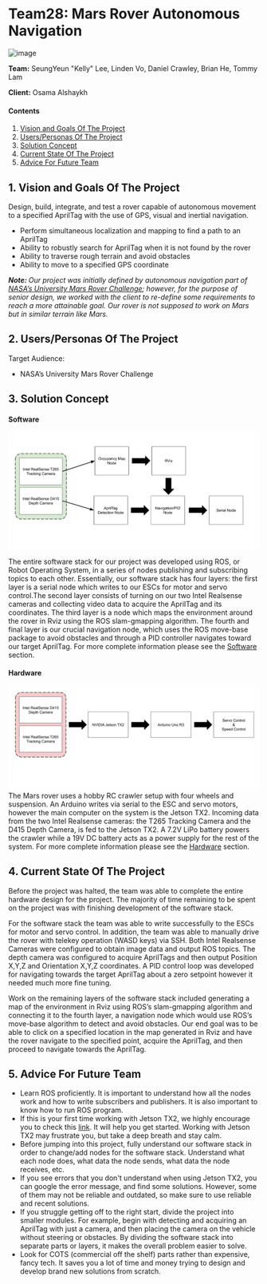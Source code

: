 # Team28: Mars Rover Autonomous Navigation

![image](./README_images/rover.png)

<b>Team:</b> SeungYeun "Kelly" Lee, Linden Vo, Daniel Crawley, Brian He, Tommy Lam

<b>Client:</b> Osama Alshaykh

#### Contents

1. [Vision and Goals Of The Project](#vision-goals)
2. [Users/Personas Of The Project](#users-personas)
3. [Solution Concept](#solution-concept)
4. [Current State Of The Project](#current-state)
5. [Advice For Future Team](#advice)


<a name="vision-goals"/>

## 1. Vision and Goals Of The Project

Design, build, integrate, and test a rover capable of autonomous movement to a specified AprilTag with the use of GPS, visual and inertial navigation. 
* Perform simultaneous localization and mapping to find a path to an AprilTag
* Ability to robustly search for AprilTag when it is not found by the rover
* Ability to traverse rough terrain and avoid obstacles
* Ability to move to a specified GPS coordinate

*<b>Note: </b>Our project was initially defined by autonomous navigation part of [NASA’s University Mars Rover Challenge](https://7aec5dcb-a-3f6a8980-s-sites.googlegroups.com/a/marssociety.org/urc/files/University%20Rover%20Challenge%20Rules%202020.pdf?attachauth=ANoY7cpLqkXuYQCD0uW64Q3HTPOaNsRQ05ab-AumhtX_F_jY3DKxqUJM-x4Eevf3YLeGNm7ehF8cQKKQOMAAetMp6pzvBHyMh7tyg5-fsObt9LNl5b00d6K5aWYfG4I5T_6Thz2nkoM3BvNwU9fTXOYXqDuqfkUqFQ2ezP3MInWR-0SnoFmCFno-WXadJWFOj2gOniuh-mOHi7fwkgxKzHJtl96PwQHzfYQHPCELA0y0VJM53lxDdy7BKkZoUYM0guwFLp7G7OOM&attredirects=0); however, for the purpose of senior design, we worked with the client to re-define some requirements to reach a more attainable goal. Our rover is not supposed to work on Mars but in similar terrain like Mars.*




<a name="users-personas"/>

## 2. Users/Personas Of The Project

Target Audience: 
* NASA’s University Mars Rover Challenge






<a name="solution-concept"/>

## 3. Solution Concept

#### Software
![image](./README_images/general_software_design.png)

The entire software stack for our project was developed using ROS, or Robot Operating System, in a series of nodes publishing and subscribing topics to each other. Essentially, our software stack has four layers: the first layer is a serial node which writes to our ESCs for motor and servo control.The second layer consists of turning on our two Intel Realsense cameras and collecting video data to acquire the AprilTag and its coordinates. The third layer is a node which maps the environment around the rover in Rviz using the ROS slam-gmapping algorithm. The fourth and final layer is our crucial navigation node, which uses the ROS move-base package  to avoid obstacles and through a PID controller navigates toward our target AprilTag. For more complete information please see the [Software](./Software/) section.

#### Hardware
![image](./README_images/general_hardware_design.png)
The Mars rover uses a hobby RC crawler setup with four wheels and suspension. An Arduino writes via serial to the ESC and servo motors, however the main computer on the system is the Jetson TX2. Incoming data from the two Intel Realsense cameras: the T265 Tracking Camera and the D415 Depth Camera, is fed to the Jetson TX2. A 7.2V LiPo battery powers the crawler while a 19V DC battery acts as a power supply for the rest of the system. For more complete information please see the [Hardware](./Hardware/) section.





<a name="current-state"/>

## 4. Current State Of The Project 
Before the project was halted, the team was able to complete the entire hardware design for the project. The majority of time remaining to be spent on the project was with finishing development of the software stack.

For the software stack the team was able to write successfully to the ESCs for motor and servo control. In addition, the team was able to manually drive the rover with telekey operation (WASD keys) via SSH. Both Intel Realsense Cameras were configured to obtain image data and output ROS topics. The depth camera was configured to acquire AprilTags and then output Position X,Y,Z and Orientation X,Y,Z coordinates. A PID control loop was developed for navigating towards the target AprilTag about a zero setpoint however it needed much more fine tuning.

Work on the remaining layers of the software stack included generating a map of the environment in Rviz using ROS’s slam-gmapping algorithm and connecting it to the fourth layer, a navigation node which would use ROS’s move-base algorithm to detect and avoid obstacles. Our end goal was to be able to click on a specified location in the map generated in Rviz and have the rover navigate to the specified point, acquire the AprilTag, and then proceed to navigate towards the AprilTag.



<a name="advice"/>

## 5. Advice For Future Team
* Learn ROS proficiently. It is important to understand how all the nodes work and how to write subscribers and publishers. It is also important to know how to run ROS program.
* If this is your first time working with Jetson TX2, we highly encourage you to check this [link](https://developer.nvidia.com/gtc/2020/video/s22653). It will help you get started. Working with Jetson TX2 may frustrate you, but take a deep breath and stay calm. 
* Before jumping into this project, fully understand our software stack in order to change/add nodes for the software stack. Understand what each node does, what data the node sends, what data the node receives, etc. 
* If you see errors that you don't understand when using Jetson TX2, you can google the error message, and find some solutions. However, some of them may not be reliable and outdated, so make sure to use reliable and recent solutions. 
* If you struggle getting off to the right start, divide the project into smaller modules. For example, begin with detecting and acquiring an AprilTag with just a camera, and then placing the camera on the vehicle without steering or obstacles. By dividing the software stack into separate parts or layers, it makes the overall problem easier to solve.
* Look for COTS (commercial off the shelf) parts rather than expensive, fancy tech. It saves you a lot of time and money trying to design and develop brand new solutions from scratch.
